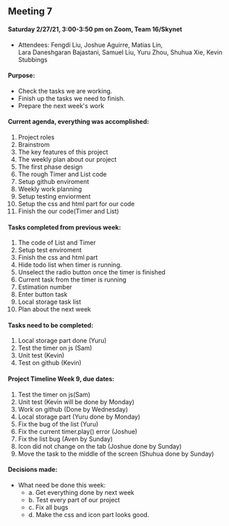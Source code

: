 ## Meeting 7

#### Saturday 2/27/21, 3:00-3:50 pm on Zoom, Team 16/Skynet     
  - Attendees: Fengdi Liu, Joshue Aguirre, Matias Lin,    
    Lara Daneshgaran Bajastani, Samuel Liu, Yuru Zhou, Shuhua Xie, Kevin Stubbings
    
#### Purpose: 
  - Check the tasks we are working.
  - Finish up the tasks we need to finish.
  - Prepare the next week's work
  
#### Current agenda, everything was accomplished:     
   1. Project roles
   2. Brainstrom
   3. The key features of this project
   4. The weekly plan about our project
   5. The first phase design
   6. The rough Timer and List code 
   7. Setup github enviroment
   8. Weekly work planning
   9. Setup testing enviorment
   10. Setup the css and html part for our code
   11. Finish the our code(Timer and List)

#### Tasks completed from previous week: 
   1. The code of List and Timer
   2. Setup test enviroment 
   3. Finish the css and html part
   4. Hide todo list when timer is running.
   5. Unselect the radio button once the timer is finished
   6. Current task from the timer is running
   7. Estimation number
   8. Enter button task
   9. Local storage task list
   10. Plan about the next week
 
#### Tasks need to be completed:    
   1. Local storage part done (Yuru)
   2. Test the timer on js (Sam)
   3. Unit test (Kevin)
   4. Test on github (Kevin)

#### Project Timeline Week 9, due dates:    
   1. Test the timer on js(Sam)
   2. Unit test (Kevin will be done by Monday)
   3. Work on github (Done by Wednesday)
   4. Local storage part (Yuru done by Monday)
   5. Fix the bug of the list (Yuru)
   6. Fix the current timer.play() error (Joshue)
   7. Fix the list bug (Aven by Sunday)
   8. Icon did not change on the tab (Joshue done by Sunday)
   9. Move the task to the middle of the screen (Shuhua done by Sunday)
   
#### Decisions made:   
  - What need be done this week:
     * a. Get everything done by next week
     * b. Test every part of our project
     * c. Fix all bugs
     * d. Make the css and icon part looks good.

    
